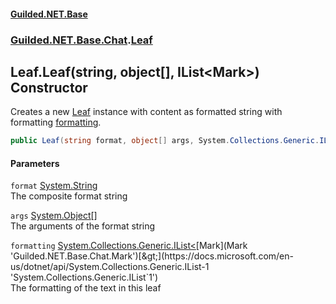 
#### [Guilded.NET.Base](index 'index')
### [Guilded.NET.Base.Chat](index#Guilded_NET_Base_Chat 'Guilded.NET.Base.Chat').[Leaf](Leaf 'Guilded.NET.Base.Chat.Leaf')
## Leaf.Leaf(string, object[], IList&lt;Mark&gt;) Constructor
Creates a new [Leaf](Leaf 'Guilded.NET.Base.Chat.Leaf') instance with content as formatted string with formatting [formatting](Leaf_Leaf(string_object___IList_Mark_)#Guilded_NET_Base_Chat_Leaf_Leaf(string_object___System_Collections_Generic_IList_Guilded_NET_Base_Chat_Mark_)_formatting 'Guilded.NET.Base.Chat.Leaf.Leaf(string, object[], System.Collections.Generic.IList&lt;Guilded.NET.Base.Chat.Mark&gt;).formatting').  
```csharp
public Leaf(string format, object[] args, System.Collections.Generic.IList<Guilded.NET.Base.Chat.Mark> formatting);
```

#### Parameters
<a name='Guilded_NET_Base_Chat_Leaf_Leaf(string_object___System_Collections_Generic_IList_Guilded_NET_Base_Chat_Mark_)_format'></a>
`format` [System.String](https://docs.microsoft.com/en-us/dotnet/api/System.String 'System.String')  
The composite format string
  
<a name='Guilded_NET_Base_Chat_Leaf_Leaf(string_object___System_Collections_Generic_IList_Guilded_NET_Base_Chat_Mark_)_args'></a>
`args` [System.Object](https://docs.microsoft.com/en-us/dotnet/api/System.Object 'System.Object')[[]](https://docs.microsoft.com/en-us/dotnet/api/System.Array 'System.Array')  
The arguments of the format string
  
<a name='Guilded_NET_Base_Chat_Leaf_Leaf(string_object___System_Collections_Generic_IList_Guilded_NET_Base_Chat_Mark_)_formatting'></a>
`formatting` [System.Collections.Generic.IList&lt;](https://docs.microsoft.com/en-us/dotnet/api/System.Collections.Generic.IList-1 'System.Collections.Generic.IList`1')[Mark](Mark 'Guilded.NET.Base.Chat.Mark')[&gt;](https://docs.microsoft.com/en-us/dotnet/api/System.Collections.Generic.IList-1 'System.Collections.Generic.IList`1')  
The formatting of the text in this leaf
  
